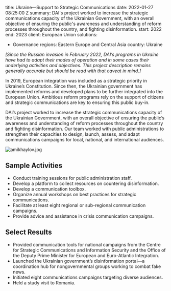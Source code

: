
title: Ukraine—Support to Strategic Communications
date: 2022-01-27 08:25:00 Z
summary: DAI's project worked to increase the strategic communications capacity of
  the Ukrainian Government, with an overall objective of ensuring the public's awareness
  and understanding of reform processes throughout the country, and fighting disinformation.
start: 2022
end: 2023
client: European Union
solutions:
- Governance
regions: Eastern Europe and Central Asia
country: Ukraine


*[Since the Russian invasion in February 2022, DAI’s programs in Ukraine have had to adapt their modes of operation and in some cases their underlying activities and objectives. This project description remains generally accurate but should be read with that caveat in mind.]*

In 2019, European integration was included as a strategic priority in Ukraine’s Constitution. Since then, the Ukrainian government has implemented reforms and developed plans to be further integrated into the European Union. Ambitious reform programs rely on the support of citizens and strategic communications are key to ensuring this public buy-in.

DAI’s project worked to increase the strategic communications capacity of the Ukrainian Government, with an overall objective of ensuring the public’s awareness and understanding of reform processes throughout the country and fighting disinformation. Our team worked with public administrations to strengthen their capacities to design, launch, assess, and adapt communications campaigns for local, national, and international audiences.

![amikhaylov.jpg](/uploads/amikhaylov.jpg)

## Sample Activities

* Conduct training sessions for public administration staff.
* Develop a platform to collect resources on countering disinformation.
* Develop a communication toolbox.
* Organize annual workshops on best practices for strategic communications.
* Facilitate at least eight regional or sub-regional communication campaigns.
* Provide advice and assistance in crisis communication campaigns.

## Select Results

* Provided communication tools for national campaigns from the Centre for Strategic Communications and Information Security and the Office of the Deputy Prime Minister for European and Euro-Atlantic Integration.
* Launched the Ukrainian government’s disinformation portal—a coordination hub for nongovernmental groups working to combat fake news.
* Initiated eight communications campaigns targeting diverse audiences.
* Held a study visit to Romania.
